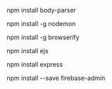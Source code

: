 npm install body-parser

npm install -g nodemon

npm install -g browserify

npm install ejs

npm install express

npm install --save firebase-admin
